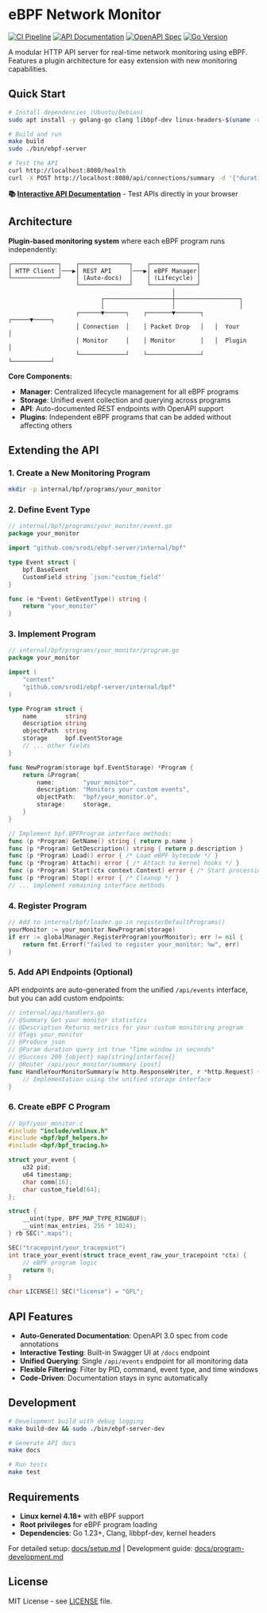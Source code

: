 # eBPF Network Monitor

[![CI Pipeline](https://github.com/srodi/mcp-ebpf/actions/workflows/ci.yml/badge.svg)](https://github.com/srodi/mcp-ebpf/actions/workflows/ci.yml)
[![API Documentation](https://img.shields.io/badge/API-Documentation-blue?style=for-the-badge&logo=swagger)](https://petstore.swagger.io/?url=https://raw.githubusercontent.com/srodi/ebpf-server/main/docs/swagger/swagger.json)
[![OpenAPI Spec](https://img.shields.io/badge/OpenAPI-3.0-green?style=for-the-badge&logo=openapiinitiative)](docs/swagger.json)
[![Go Version](https://img.shields.io/badge/Go-1.23+-00ADD8?style=for-the-badge&logo=go)](https://golang.org)

A modular HTTP API server for real-time network monitoring using eBPF. Features a plugin architecture for easy extension with new monitoring capabilities.

## Quick Start

```bash
# Install dependencies (Ubuntu/Debian)
sudo apt install -y golang-go clang libbpf-dev linux-headers-$(uname -r)

# Build and run
make build
sudo ./bin/ebpf-server

# Test the API
curl http://localhost:8080/health
curl -X POST http://localhost:8080/api/connections/summary -d '{"duration":60}'
```

**📚 [Interactive API Documentation](https://petstore.swagger.io/?url=https://raw.githubusercontent.com/srodi/ebpf-server/main/docs/swagger.json)** - Test APIs directly in your browser

## Architecture

**Plugin-based monitoring system** where each eBPF program runs independently:

```
┌─────────────┐    ┌──────────────┐    ┌─────────────┐
│ HTTP Client │───▶│ REST API     │───▶│ eBPF Manager│
└─────────────┘    │ (Auto-docs)  │    │ (Lifecycle) │
                   └──────────────┘    └─────────────┘
                                              │
                          ┌───────────────────┼──────────────────┐
                          │                   │                  │
                   ┌──────▼──────┐    ┌───────▼───────┐   ┌─────▼─────┐
                   │ Connection  │    │ Packet Drop   │   │  Your     │
                   │ Monitor     │    │ Monitor       │   │  Plugin   │
                   └─────────────┘    └───────────────┘   └───────────┘
```

**Core Components:**
- **Manager**: Centralized lifecycle management for all eBPF programs
- **Storage**: Unified event collection and querying across programs  
- **API**: Auto-documented REST endpoints with OpenAPI support
- **Plugins**: Independent eBPF programs that can be added without affecting others

## Extending the API

### 1. Create a New Monitoring Program

```bash
mkdir -p internal/bpf/programs/your_monitor
```

### 2. Define Event Type

```go
// internal/bpf/programs/your_monitor/event.go
package your_monitor

import "github.com/srodi/ebpf-server/internal/bpf"

type Event struct {
    bpf.BaseEvent
    CustomField string `json:"custom_field"`
}

func (e *Event) GetEventType() string {
    return "your_monitor"
}
```

### 3. Implement Program

```go
// internal/bpf/programs/your_monitor/program.go
package your_monitor

import (
    "context"
    "github.com/srodi/ebpf-server/internal/bpf"
)

type Program struct {
    name        string
    description string
    objectPath  string
    storage     bpf.EventStorage
    // ... other fields
}

func NewProgram(storage bpf.EventStorage) *Program {
    return &Program{
        name:        "your_monitor",
        description: "Monitors your custom events",
        objectPath:  "bpf/your_monitor.o",
        storage:     storage,
    }
}

// Implement bpf.BPFProgram interface methods:
func (p *Program) GetName() string { return p.name }
func (p *Program) GetDescription() string { return p.description }
func (p *Program) Load() error { /* Load eBPF bytecode */ }
func (p *Program) Attach() error { /* Attach to kernel hooks */ }
func (p *Program) Start(ctx context.Context) error { /* Start processing */ }
func (p *Program) Stop() error { /* Cleanup */ }
// ... implement remaining interface methods
```

### 4. Register Program

```go
// Add to internal/bpf/loader.go in registerDefaultPrograms()
yourMonitor := your_monitor.NewProgram(storage)
if err := globalManager.RegisterProgram(yourMonitor); err != nil {
    return fmt.Errorf("failed to register your_monitor: %w", err)
}
```

### 5. Add API Endpoints (Optional)

API endpoints are auto-generated from the unified `/api/events` interface, but you can add custom endpoints:

```go
// internal/api/handlers.go
// @Summary Get your monitor statistics
// @Description Returns metrics for your custom monitoring program
// @Tags your_monitor
// @Produce json
// @Param duration query int true "Time window in seconds"
// @Success 200 {object} map[string]interface{}
// @Router /api/your_monitor/summary [post]
func HandleYourMonitorSummary(w http.ResponseWriter, r *http.Request) {
    // Implementation using the unified storage interface
}
```

### 6. Create eBPF C Program

```c
// bpf/your_monitor.c
#include "include/vmlinux.h"
#include <bpf/bpf_helpers.h>
#include <bpf/bpf_tracing.h>

struct your_event {
    u32 pid;
    u64 timestamp;
    char comm[16];
    char custom_field[64];
};

struct {
    __uint(type, BPF_MAP_TYPE_RINGBUF);
    __uint(max_entries, 256 * 1024);
} rb SEC(".maps");

SEC("tracepoint/your_tracepoint")
int trace_your_event(struct trace_event_raw_your_tracepoint *ctx) {
    // eBPF program logic
    return 0;
}

char LICENSE[] SEC("license") = "GPL";
```

## API Features

- **Auto-Generated Documentation**: OpenAPI 3.0 spec from code annotations
- **Interactive Testing**: Built-in Swagger UI at `/docs` endpoint
- **Unified Querying**: Single `/api/events` endpoint for all monitoring data
- **Flexible Filtering**: Filter by PID, command, event type, and time windows
- **Code-Driven**: Documentation stays in sync automatically

## Development

```bash
# Development build with debug logging
make build-dev && sudo ./bin/ebpf-server-dev

# Generate API docs
make docs

# Run tests
make test
```

## Requirements

- **Linux kernel 4.18+** with eBPF support
- **Root privileges** for eBPF program loading
- **Dependencies**: Go 1.23+, Clang, libbpf-dev, kernel headers

For detailed setup: [docs/setup.md](docs/setup.md) | Development guide: [docs/program-development.md](docs/program-development.md)

## License

MIT License - see [LICENSE](LICENSE) file.
